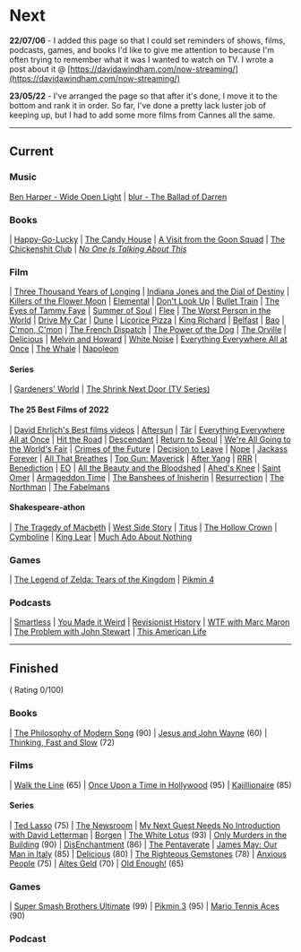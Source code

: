 # Next

**22/07/06** - I added this page so that I could set reminders of shows, films, podcasts, games, and books I'd like to give me attention to because I'm often trying to remember what it was I wanted to watch on TV.  I wrote a post about it @ [https://davidawindham.com/now-streaming/](https://davidawindham.com/now-streaming/)

**23/05/22** - I've arranged the page so that after it's done, I move it to the bottom and rank it in order. So far, I've done a pretty lack luster job of keeping up, but I had to add some more films from Cannes all the same.

---

## Current

### Music

[Ben Harper - Wide Open Light](https://en.wikipedia.org/wiki/Wide_Open_Light)
| [blur - The Ballad of Darren](https://en.wikipedia.org/wiki/The_Ballad_of_Darren)

### Books

| [Happy-Go-Lucky](https://en.wikipedia.org/wiki/Happy-Go-Lucky_(book))
| [The Candy House](https://en.wikipedia.org/wiki/The_Candy_House_(novel))
| [A Visit from the Goon Squad](https://en.wikipedia.org/wiki/A_Visit_from_the_Goon_Squad)
| [The Chickenshit Club](https://en.wikipedia.org/wiki/Jesse_Eisinger)
| [_No One Is Talking About This_](https://en.wikipedia.org/wiki/No_One_Is_Talking_About_This)

### Film

| [Three Thousand Years of Longing](https://en.wikipedia.org/wiki/Three_Thousand_Years_of_Longing)
| [Indiana Jones and the Dial of Destiny](https://en.wikipedia.org/wiki/Indiana_Jones_and_the_Dial_of_Destiny)
| [Killers of the Flower Moon](https://en.wikipedia.org/wiki/Killers_of_the_Flower_Moon)
| [Elemental](https://en.wikipedia.org/wiki/Elemental_(2023_film))
| [Don't Look Up](https://en.wikipedia.org/wiki/Don%27t_Look_Up)
| [Bullet Train](https://en.wikipedia.org/wiki/Bullet_Train_(film))
| [The Eyes of Tammy Faye](https://en.wikipedia.org/wiki/The_Eyes_of_Tammy_Faye_(2021_film))
| [Summer of Soul](https://en.wikipedia.org/wiki/Summer_of_Soul)
| [Flee](https://en.wikipedia.org/wiki/Flee_(film))
| [The Worst Person in the World](https://en.wikipedia.org/wiki/The_Worst_Person_in_the_World_(film))
| [Drive My Car](https://en.wikipedia.org/wiki/Drive_My_Car)
| [Dune](https://en.wikipedia.org/wiki/Dune)
| [Licorice Pizza](https://en.wikipedia.org/wiki/Licorice_Pizza)
| [King Richard](https://en.wikipedia.org/wiki/King_Richard)
| [Belfast](https://en.wikipedia.org/wiki/Belfast_(film))
| [Bao](https://en.wikipedia.org/wiki/Bao_(film))
| [C'mon, C'mon](https://en.wikipedia.org/wiki/C%27mon_C%27mon_(film))
| [The French Dispatch](https://en.wikipedia.org/wiki/The_French_Dispatch)
| [The Power of the Dog](https://en.wikipedia.org/wiki/The_Power_of_the_Dog)
| [The Orville](https://en.wikipedia.org/wiki/The_Orville)
| [Delicious](https://www.imdb.com/title/tt10738536/)
| [Melvin and Howard](https://en.wikipedia.org/wiki/Melvin_and_Howard)
| [White Noise](https://en.wikipedia.org/wiki/White_Noise_(2022_film))
| [Everything Everywhere All at Once](https://en.wikipedia.org/wiki/Everything_Everywhere_All_at_Once)
| [The Whale](https://en.wikipedia.org/wiki/The_Whale_(2022_film))
| [Napoleon](https://en.wikipedia.org/wiki/Napoleon_(2023_film))

#### Series

| [Gardeners' World](https://en.wikipedia.org/wiki/Gardeners%27_World)
| [The Shrink Next Door (TV Series)](https://en.wikipedia.org/wiki/The_Shrink_Next_Door_(TV_series))

#### The 25 Best Films of 2022

| [David Ehrlich's Best films videos](https://www.videocountdowns.com) 
| [Aftersun](https://en.wikipedia.org/wiki/Aftersun)
| [Tár](https://en.wikipedia.org/wiki/Tár)
| [Everything Everywhere All at Once](https://en.wikipedia.org/wiki/Everything_Everywhere_All_at_Once)
| [Hit the Road](https://en.wikipedia.org/wiki/Hit_the_Road_(2021_film))
| [Descendant](https://en.wikipedia.org/wiki/Descendant_(2022_film))
| [Return to Seoul](https://en.wikipedia.org/wiki/Return_to_Seoul)
| [We're All Going to the World's Fair](https://en.wikipedia.org/wiki/We%27re_All_Going_to_the_World%27s_Fair)
| [Crimes of the Future](https://en.wikipedia.org/wiki/Crimes_of_the_Future)
| [Decision to Leave](https://en.wikipedia.org/wiki/Decision_to_Leave)
| [Nope](https://en.wikipedia.org/wiki/Nope_(film))
| [Jackass Forever](https://en.wikipedia.org/wiki/Jackass_Forever)
| [All That Breathes](https://en.wikipedia.org/wiki/All_That_Breathes)
| [Top Gun: Maverick](https://en.wikipedia.org/wiki/Top_Gun:_Maverick)
| [After Yang](https://en.wikipedia.org/wiki/After_Yang)
| [RRR](https://en.wikipedia.org/wiki/RRR_(film))
| [Benediction](https://en.wikipedia.org/wiki/Benediction_(film))
| [EO](https://en.wikipedia.org/wiki/EO_(film))
| [All the Beauty and the Bloodshed](https://en.wikipedia.org/wiki/All_the_Beauty_and_the_Bloodshed)
| [Ahed's Knee](https://en.wikipedia.org/wiki/Ahed%27s_Knee)
| [Saint Omer](https://en.wikipedia.org/wiki/Saint_Omer)
| [Armageddon Time](https://en.wikipedia.org/wiki/Armageddon_Time)
| [The Banshees of Inisherin](https://en.wikipedia.org/wiki/The_Banshees_of_Inisherin)
| [Resurrection](https://en.wikipedia.org/wiki/Resurrection_(2022_film))
| [The Northman](https://en.wikipedia.org/wiki/The_Northman)
| [The Fabelmans](https://en.wikipedia.org/wiki/The_Fabelmans)

#### Shakespeare-athon

| [The Tragedy of Macbeth](https://en.wikipedia.org/wiki/Macbeth)
| [West Side Story](https://en.wikipedia.org/wiki/West_Side_Story_(2021_film))
| [Titus](https://en.wikipedia.org/wiki/Titus_(film))
| [The Hollow Crown](https://en.wikipedia.org/wiki/The_Hollow_Crown_(TV_series))
| [Cymboline](https://en.wikipedia.org/wiki/Cymboline_(film))
| [King Lear](https://en.wikipedia.org/wiki/King_Lear_(2018_film))
| [Much Ado About Nothing](https://en.wikipedia.org/wiki/Much_Ado_About_Nothing_(2012_film))

### Games

| [The Legend of Zelda: Tears of the Kingdom](https://en.wikipedia.org/wiki/The_Legend_of_Zelda:_Tears_of_the_Kingdom)
| [Pikmin 4](https://en.wikipedia.org/wiki/Pikmin_4)

### Podcasts

| [Smartless](https://en.wikipedia.org/wiki/SmartLess)
| [You Made it Weird](https://en.wikipedia.org/wiki/You_Made_It_Weird_with_Pete_Holmes)
| [Revisionist History](https://en.wikipedia.org/wiki/Revisionist_History_(podcast))
| [WTF with Marc Maron](https://en.wikipedia.org/wiki/WTF_with_Marc_Maron)
| [The Problem with John Stewart](https://en.wikipedia.org/wiki/The_Problem_with_Jon_Stewart)
| [This American Life](https://en.wikipedia.org/wiki/This_American_Life)

---

## Finished

( Rating 0/100)

### Books

| [The Philosophy of Modern Song](https://en.wikipedia.org/wiki/The_Philosophy_of_Modern_Song) (90)
| [Jesus and John Wayne](https://en.wikipedia.org/wiki/Jesus_and_John_Wayne) (60)
| [Thinking, Fast and Slow](https://en.wikipedia.org/wiki/Thinking,_Fast_and_Slow) (72)

### Films

| [Walk the Line](https://en.wikipedia.org/wiki/Walk_the_Line) (65)
| [Once Upon a Time in Hollywood](https://en.wikipedia.org/wiki/Once_Upon_a_Time_in_Hollywood) (95)
| [Kajillionaire](https://en.wikipedia.org/wiki/Kajillionaire) (85)

#### Series

| [Ted Lasso](https://en.wikipedia.org/wiki/Ted_Lasso) (75)
| [The Newsroom](https://en.wikipedia.org/wiki/The_Newsroom_(American_TV_series))
| [My Next Guest Needs No Introduction with David Letterman](https://en.wikipedia.org/wiki/My_Next_Guest_Needs_No_Introduction_with_David_Letterman)
| [Borgen](https://en.wikipedia.org/wiki/Borgen_(TV_series))
| [The White Lotus](https://en.wikipedia.org/wiki/The_White_Lotus) (93)
| [Only Murders in the Building](https://en.wikipedia.org/wiki/Only_Murders_in_the_Building) (90)
| [DisEnchantment](https://en.wikipedia.org/wiki/Disenchantment_(TV_series)) (86)
| [The Pentaverate](https://en.wikipedia.org/wiki/The_Pentaverate)
| [James May: Our Man in Italy](https://en.wikipedia.org/wiki/James_May:_Our_Man_in_Italy) (85)
| [Delicious](https://www.imdb.com/title/tt10738536/) (80)
| [The Righteous Gemstones](https://en.wikipedia.org/wiki/The_Righteous_Gemstones) (78)
| [Anxious People](https://en.wikipedia.org/wiki/Anxious_People_(TV_series)) (75)
| [Altes Geld](https://en.wikipedia.org/wiki/Altes_Geld) (70)
| [Old Enough!](https://en.wikipedia.org/wiki/Old_Enough!) (65)

### Games

| [Super Smash Brothers Ultimate](https://en.wikipedia.org/wiki/Super_Smash_Bros._Ultimate) (99)
| [Pikmin 3](https://en.wikipedia.org/wiki/Pikmin) (95)
| [Mario Tennis Aces](https://en.wikipedia.org/wiki/Mario_Tennis_Aces) (90)

### Podcast
